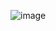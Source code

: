 ![image](https://github.com/fengjidlong/fengjidlong/assets/145743721/9dc5e44c-2628-43f3-b2e5-8b5323f26856)
